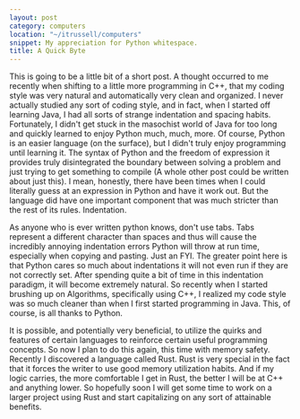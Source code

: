 ```yaml
---
layout: post
category: computers
location: "~/itrussell/computers"
snippet: My appreciation for Python whitespace.
title: A Quick Byte
---
```

This is going to be a little bit of a short post. A thought occurred to me recently when shifting to a little more programming in C++, that my coding style was very natural and automatically very clean and organized. I never actually studied any sort of coding style, and in fact, when I started off learning Java, I had all sorts of strange indentation and spacing habits. Fortunately, I didn't get stuck in the masochist world of Java  for too long and quickly learned to enjoy Python much, much, more. Of course, Python is an easier language (on the surface), but I didn't truly enjoy programming until learning it.  The syntax of Python and the freedom of expression it provides truly disintegrated the boundary between solving a problem and just trying to get something to compile (A whole other post could be written about just this). I mean, honestly, there have been times when I could literally guess at an expression in Python and have it work out. But the language did have one important component that was much stricter than the rest of its rules. Indentation. 

As anyone who is ever written python knows, don't use tabs. Tabs represent a different character than spaces and thus will cause the incredibly annoying indentation errors Python will throw at run time, especially when copying and pasting. Just an FYI. The greater point here is that Python cares so much about indentations it will not even run if they are not correctly set. After spending quite a bit of time in this indentation paradigm, it will become extremely natural. So recently when I started brushing up on Algorithms, specifically using C++, I realized my code style was so much cleaner than when I first started programming in Java. This, of course, is all thanks to Python.

It is possible, and potentially very beneficial, to utilize the quirks and features of certain languages to reinforce certain useful programming concepts. So now I plan to do this again, this time with memory safety. Recently I discovered a language called Rust. Rust is very special in the fact that it forces the writer to use good memory utilization habits. And if my logic carries, the more comfortable I get in Rust, the better I will be at C++ and anything lower. So hopefully soon I will get some time to work on a larger project using Rust and start capitalizing on any sort of attainable benefits.
